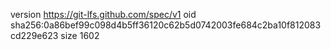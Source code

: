 version https://git-lfs.github.com/spec/v1
oid sha256:0a86bef99c098d4b5ff36120c62b5d0742003fe684c2ba10f812083cd229e623
size 1602
